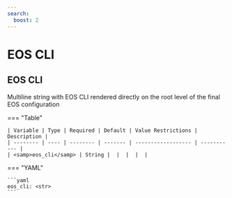 ```yaml
---
search:
  boost: 2
---
```


# EOS CLI
## EOS CLI

Multiline string with EOS CLI rendered directly on the root level of the final EOS configuration

=== "Table"

    | Variable | Type | Required | Default | Value Restrictions | Description |
    | -------- | ---- | -------- | ------- | ------------------ | ----------- |
    | <samp>eos_cli</samp> | String |  |  |  |  |

=== "YAML"

    ```yaml
    eos_cli: <str>
    ```
